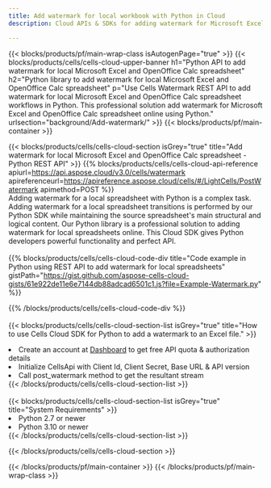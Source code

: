 ```yaml
---
title: Add watermark for local workbook with Python in Cloud 
description: Cloud APIs & SDKs for adding watermark for Microsoft Excel & OpenOffice Calc with Python. Adding watermark for local spreadsheets by the Cells Cloud API SDK for Python.  

---
```



{{< blocks/products/pf/main-wrap-class isAutogenPage="true" >}}
{{< blocks/products/cells/cells-cloud-upper-banner h1="Python API to add watermark for local Microsoft Excel and OpenOffice Calc spreadsheet" h2="Python library to add watermark for local Microsoft Excel and OpenOffice Calc spreadsheet" p="Use Cells Watermark REST API to add watermark for local Microsoft Excel and OpenOffice Calc spreadsheet workflows in Python. This professional solution add watermark for Microsoft Excel and OpenOffice Calc spreadsheet online using Python." urlsection="background/Add-watermark/" >}}
{{< blocks/products/pf/main-container >}}

{{< blocks/products/cells/cells-cloud-section isGrey="true"  title="Add watermark for local Microsoft Excel and OpenOffice Calc spreadsheet - Python REST API" >}}
{{% blocks/products/cells/cells-cloud-api-reference  apiurl=https://api.aspose.cloud/v3.0/cells/watermark  apireferenceurl=https://apireference.aspose.cloud/cells/#/LightCells/PostWatermark  apimethod=POST %}}
<br/>
Adding watermark for a local spreadsheet with Python is a complex task. Adding watermark for a local spreadsheet transitions is performed by our Python SDK while maintaining the source spreadsheet's main structural and logical content. Our Python library is a professional solution to adding watermark for local spreadsheets online. This Cloud SDK gives Python developers powerful functionality and perfect API.
<br/>
<br/>
{{% blocks/products/cells/cells-cloud-code-div title="Code example in Python using REST API to add watermark for local spreadsheets" gistPath="https://gist.github.com/aspose-cells-cloud-gists/61e922de11e6e7144db88adcad6501c1.js?file=Example-Watermark.py" %}}
  
{{% /blocks/products/cells/cells-cloud-code-div  %}}
<br/>
<br/>
{{< blocks/products/cells/cells-cloud-section-list isGrey="true"  title="How to use Cells Cloud SDK for Python to add a watermark to an Excel file." >}}
<li>Create an account at <a href="https://dashboard.aspose.cloud/">Dashboard</a> to get free API quota & authorization details</li>
<li>Initialize CellsApi with Client Id, Client Secret, Base URL & API version</li>
<li>Call post_watermark method to get the resultant stream</li>
{{< /blocks/products/cells/cells-cloud-section-list >}}
<br/>
<br/>
{{< blocks/products/cells/cells-cloud-section-list isGrey="true"  title="System Requirements" >}}
<li>Python 2.7 or newer</li>
<li>Python 3.10 or newer</li>
{{< /blocks/products/cells/cells-cloud-section-list >}}

{{< /blocks/products/cells/cells-cloud-section >}}

{{< /blocks/products/pf/main-container >}}
{{< /blocks/products/pf/main-wrap-class >}}
